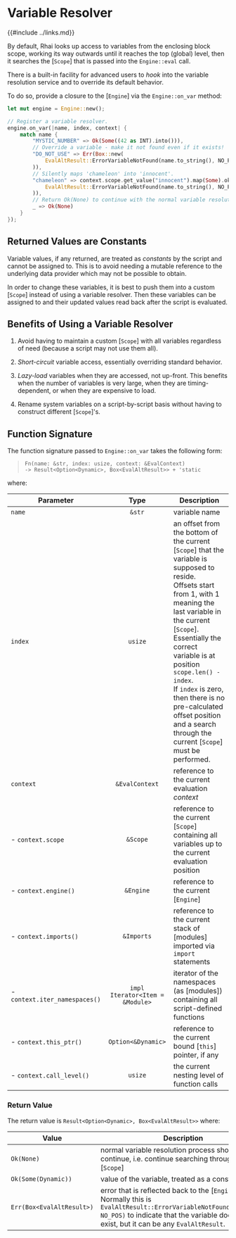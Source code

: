 Variable Resolver
=================

{{#include ../links.md}}

By default, Rhai looks up access to variables from the enclosing block scope,
working its way outwards until it reaches the top (global) level, then it
searches the [`Scope`] that is passed into the `Engine::eval` call.

There is a built-in facility for advanced users to _hook_ into the variable
resolution service and to override its default behavior.

To do so, provide a closure to the [`Engine`] via the `Engine::on_var` method:

```rust
let mut engine = Engine::new();

// Register a variable resolver.
engine.on_var(|name, index, context| {
    match name {
        "MYSTIC_NUMBER" => Ok(Some((42 as INT).into())),
        // Override a variable - make it not found even if it exists!
        "DO_NOT_USE" => Err(Box::new(
            EvalAltResult::ErrorVariableNotFound(name.to_string(), NO_POS)
        )),
        // Silently maps 'chameleon' into 'innocent'.
        "chameleon" => context.scope.get_value("innocent").map(Some).ok_or_else(|| Box::new(
            EvalAltResult::ErrorVariableNotFound(name.to_string(), NO_POS)
        )),
        // Return Ok(None) to continue with the normal variable resolution process.
        _ => Ok(None)
    }
});
```


Returned Values are Constants
----------------------------

Variable values, if any returned, are treated as _constants_ by the script and cannot be assigned to.
This is to avoid needing a mutable reference to the underlying data provider which may not be possible to obtain.

In order to change these variables, it is best to push them into a custom [`Scope`] instead of using
a variable resolver. Then these variables can be assigned to and their updated values read back after
the script is evaluated.


Benefits of Using a Variable Resolver
------------------------------------

1. Avoid having to maintain a custom [`Scope`] with all variables regardless of need (because a script may not use them all).

2. _Short-circuit_ variable access, essentially overriding standard behavior.

3. _Lazy-load_ variables when they are accessed, not up-front. This benefits when the number of variables is very large, when they are timing-dependent, or when they are expensive to load.

4. Rename system variables on a script-by-script basis without having to construct different [`Scope`]'s.


Function Signature
------------------

The function signature passed to `Engine::on_var` takes the following form:

> `Fn(name: &str, index: usize, context: &EvalContext)`  
> `-> Result<Option<Dynamic>, Box<EvalAltResult>> + 'static`

where:

| Parameter                     |              Type               | Description                                                                                                                                                                                                                                                                                                                                                                                    |
| ----------------------------- | :-----------------------------: | ---------------------------------------------------------------------------------------------------------------------------------------------------------------------------------------------------------------------------------------------------------------------------------------------------------------------------------------------------------------------------------------------- |
| `name`                        |             `&str`              | variable name                                                                                                                                                                                                                                                                                                                                                                                  |
| `index`                       |             `usize`             | an offset from the bottom of the current [`Scope`] that the variable is supposed to reside.<br/>Offsets start from 1, with 1 meaning the last variable in the current [`Scope`].  Essentially the correct variable is at position `scope.len() - index`.<br/>If `index` is zero, then there is no pre-calculated offset position and a search through the current [`Scope`] must be performed. |
| `context`                     |         `&EvalContext`          | reference to the current evaluation _context_                                                                                                                                                                                                                                                                                                                                                  |
| - `context.scope`             |            `&Scope`             | reference to the current [`Scope`] containing all variables up to the current evaluation position                                                                                                                                                                                                                                                                                              |
| - `context.engine()`          |            `&Engine`            | reference to the current [`Engine`]                                                                                                                                                                                                                                                                                                                                                            |
| - `context.imports()`         |           `&Imports`            | reference to the current stack of [modules] imported via `import` statements                                                                                                                                                                                                                                                                                                                   |
| - `context.iter_namespaces()` | `impl Iterator<Item = &Module>` | iterator of the namespaces (as [modules]) containing all script-defined functions                                                                                                                                                                                                                                                                                                              |
| - `context.this_ptr()`        |       `Option<&Dynamic>`        | reference to the current bound [`this`] pointer, if any                                                                                                                                                                                                                                                                                                                                        |
| - `context.call_level()`      |             `usize`             | the current nesting level of function calls                                                                                                                                                                                                                                                                                                                                                    |

### Return Value

The return value is `Result<Option<Dynamic>, Box<EvalAltResult>>` where:

| Value                     | Description                                                                                                                                                                                                    |
| ------------------------- | -------------------------------------------------------------------------------------------------------------------------------------------------------------------------------------------------------------- |
| `Ok(None)`                | normal variable resolution process should continue, i.e. continue searching through the [`Scope`]                                                                                                              |
| `Ok(Some(Dynamic))`       | value of the variable, treated as a constant                                                                                                                                                                   |
| `Err(Box<EvalAltResult>)` | error that is reflected back to the [`Engine`].<br/>Normally this is `EvalAltResult::ErrorVariableNotFound(var_name, NO_POS)` to indicate that the variable does not exist, but it can be any `EvalAltResult`. |
